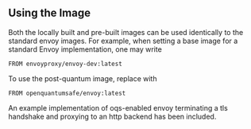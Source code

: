 ## Using the Image

Both the locally built and pre-built images can be used identically to the standard envoy images. For example, when setting a base image for a standard Envoy implementation, one may write

    FROM envoyproxy/envoy-dev:latest

To use the post-quantum image, replace with

    FROM openquantumsafe/envoy:latest

An example implementation of oqs-enabled envoy terminating a tls handshake and proxying to an http backend has been included.